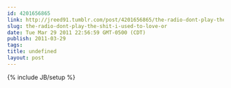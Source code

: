 ```yaml
---
id: 4201656865
link: http://jreed91.tumblr.com/post/4201656865/the-radio-dont-play-the-shit-i-used-to-love-or
slug: the-radio-dont-play-the-shit-i-used-to-love-or
date: Tue Mar 29 2011 22:56:59 GMT-0500 (CDT)
publish: 2011-03-29
tags: 
title: undefined
layout: post
---
```

{% include JB/setup %}



